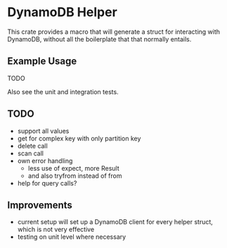 # DynamoDB Helper

This crate provides a macro that will generate a struct for interacting with DynamoDB, without all the boilerplate that that normally entails.

## Example Usage

TODO

Also see the unit and integration tests.

## TODO

- support all values
- get for complex key with only partition key
- delete call
- scan call
- own error handling
    - less use of expect, more Result
    - and also tryfrom instead of from
- help for query calls?

## Improvements

- current setup will set up a DynamoDB client for every helper struct, which is not very effective
- testing on unit level where necessary
